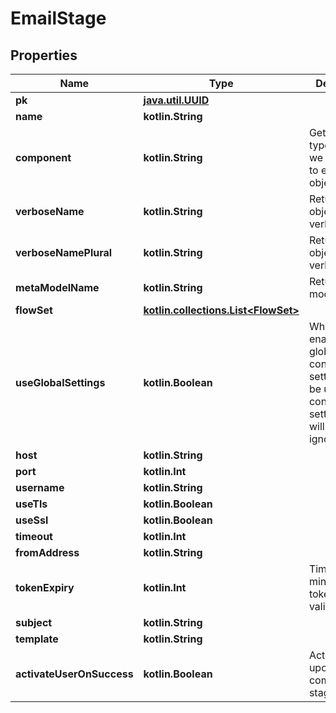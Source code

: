 
# EmailStage

## Properties
Name | Type | Description | Notes
------------ | ------------- | ------------- | -------------
**pk** | [**java.util.UUID**](java.util.UUID.md) |  |  [readonly]
**name** | **kotlin.String** |  | 
**component** | **kotlin.String** | Get object type so that we know how to edit the object |  [readonly]
**verboseName** | **kotlin.String** | Return object&#39;s verbose_name |  [readonly]
**verboseNamePlural** | **kotlin.String** | Return object&#39;s plural verbose_name |  [readonly]
**metaModelName** | **kotlin.String** | Return internal model name |  [readonly]
**flowSet** | [**kotlin.collections.List&lt;FlowSet&gt;**](FlowSet.md) |  |  [optional]
**useGlobalSettings** | **kotlin.Boolean** | When enabled, global Email connection settings will be used and connection settings below will be ignored. |  [optional]
**host** | **kotlin.String** |  |  [optional]
**port** | **kotlin.Int** |  |  [optional]
**username** | **kotlin.String** |  |  [optional]
**useTls** | **kotlin.Boolean** |  |  [optional]
**useSsl** | **kotlin.Boolean** |  |  [optional]
**timeout** | **kotlin.Int** |  |  [optional]
**fromAddress** | **kotlin.String** |  |  [optional]
**tokenExpiry** | **kotlin.Int** | Time in minutes the token sent is valid. |  [optional]
**subject** | **kotlin.String** |  |  [optional]
**template** | **kotlin.String** |  |  [optional]
**activateUserOnSuccess** | **kotlin.Boolean** | Activate users upon completion of stage. |  [optional]



